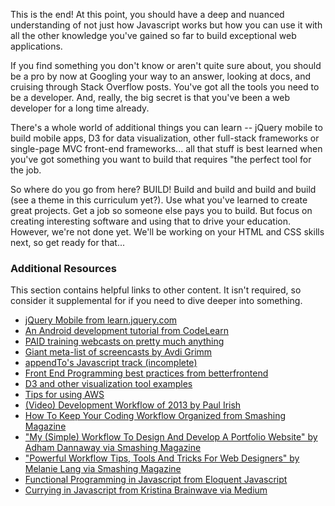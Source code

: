 This is the end! At this point, you should have a deep and nuanced understanding of not just how Javascript works but how you can use it with all the other knowledge you've gained so far to build exceptional web applications. 

If you find something you don't know or aren't quite sure about, you should be a pro by now at Googling your way to an answer, looking at docs, and cruising through Stack Overflow posts. You've got all the tools you need to be a developer. And, really, the big secret is that you've been a web developer for a long time already.

There's a whole world of additional things you can learn -- jQuery mobile to build mobile apps, D3 for data visualization, other full-stack frameworks or single-page MVC front-end frameworks... all that stuff is best learned when you've got something you want to build that requires "the perfect tool for the job.

So where do you go from here? BUILD! Build and build and build and build (see a theme in this curriculum yet?). Use what you've learned to create great projects. Get a job so someone else pays you to build. But focus on creating interesting software and using that to drive your education. However, we're not done yet. We'll be working on your HTML and CSS skills next, so get ready for that...

### Additional Resources
This section contains helpful links to other content. It isn't required, so consider it supplemental for if you need to dive deeper into something.

* [jQuery Mobile from learn.jquery.com](http://learn.jquery.com/jquery-mobile/)
* [An Android development tutorial from CodeLearn](http://www.codelearn.org/android-tutorial)
* [PAID training webcasts on pretty much anything](https://www.bitcast.io/)
* [Giant meta-list of screencasts by Avdi Grimm](https://www.rubytapas.com/2016/06/30/new-list-programming-screencast-series/)
* [appendTo's Javascript track (incomplete)](http://learn.appendto.com/lesson/javascript-101)
* [Front End Programming best practices from betterfrontend](http://betterfrontend.com/)
* [D3 and other visualization tool examples](http://tributary.io)
* [Tips for using AWS](http://wblinks.com/notes/aws-tips-i-wish-id-known-before-i-started/)
* [(Video) Development Workflow of 2013 by Paul Irish](http://www.youtube.com/watch?v=f7AU2Ozu8eo)
* [How To Keep Your Coding Workflow Organized from Smashing Magazine](http://coding.smashingmagazine.com/2011/01/19/cleaning-up-the-mess-how-to-keep-your-coding-workflow-organized/)
* ["My (Simple) Workflow To Design And Develop A Portfolio Website" by Adham Dannaway via Smashing Magazine](http://www.smashingmagazine.com/2013/06/25/workflow-design-develop-modern-portfolio-website/)
* ["Powerful Workflow Tips, Tools And Tricks For Web Designers" by Melanie Lang via Smashing Magazine](http://www.smashingmagazine.com/2013/10/02/powerful-workflow-tips-tools-and-tricks-for-web-designers/)
* [Functional Programming in Javascript from Eloquent Javascript](http://eloquentjavascript.net/chapter6.html)
* [Currying in Javascript from Kristina Brainwave via Medium](https://medium.com/p/ce6da2d324fe)
